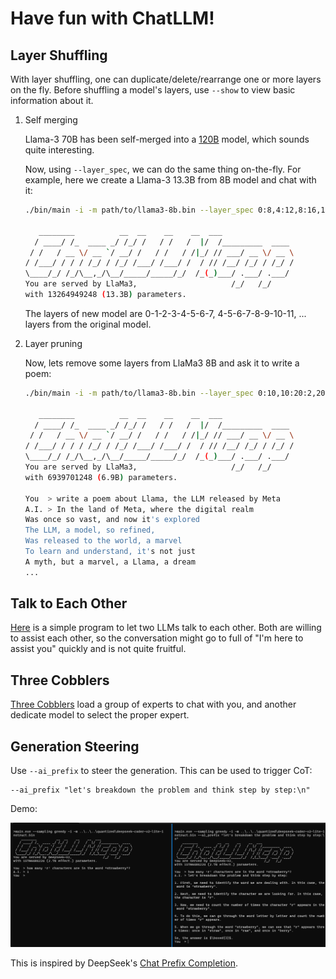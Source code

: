 # Have fun with ChatLLM!

## Layer Shuffling

With layer shuffling, one can duplicate/delete/rearrange one or more layers on the fly.
Before shuffling a model's layers, use `--show` to view basic information about it.

1. Self merging

    Llama-3 70B has been self-merged into a [120B](https://huggingface.co/mlabonne/Meta-Llama-3-120B-Instruct) model,
    which sounds quite interesting.

    Now, using `--layer_spec`, we can do the same thing on-the-fly. For example, here we create a Llama-3 13.3B from 8B model and chat with it:

    ```sh
    ./bin/main -i -m path/to/llama3-8b.bin --layer_spec 0:8,4:12,8:16,12:20,16:24,20:28,24:32

       ________          __  __    __    __  ___
      / ____/ /_  ____ _/ /_/ /   / /   /  |/  /_________  ____
     / /   / __ \/ __ `/ __/ /   / /   / /|_/ // ___/ __ \/ __ \
    / /___/ / / / /_/ / /_/ /___/ /___/ /  / // /__/ /_/ / /_/ /
    \____/_/ /_/\__,_/\__/_____/_____/_/  /_(_)___/ .___/ .___/
    You are served by LlaMa3,                     /_/   /_/
    with 13264949248 (13.3B) parameters.
    ```

    The layers of new model are 0-1-2-3-4-5-6-7, 4-5-6-7-8-9-10-11, ... layers from the original model.

2. Layer pruning

    Now, lets remove some layers from LlaMa3 8B and ask it to write a poem:

    ```.sh
    ./bin/main -i -m path/to/llama3-8b.bin --layer_spec 0:10,10:20:2,20:

       ________          __  __    __    __  ___
      / ____/ /_  ____ _/ /_/ /   / /   /  |/  /_________  ____
     / /   / __ \/ __ `/ __/ /   / /   / /|_/ // ___/ __ \/ __ \
    / /___/ / / / /_/ / /_/ /___/ /___/ /  / // /__/ /_/ / /_/ /
    \____/_/ /_/\__,_/\__/_____/_____/_/  /_(_)___/ .___/ .___/
    You are served by LlaMa3,                     /_/   /_/
    with 6939701248 (6.9B) parameters.

    You  > write a poem about Llama, the LLM released by Meta
    A.I. > In the land of Meta, where the digital realm
    Was once so vast, and now it's explored
    The LLM, a model, so refined,
    Was released to the world, a marvel
    To learn and understand, it's not just
    A myth, but a marvel, a Llama, a dream
    ...
    ```

## Talk to Each Other

[Here](../scripts/crosstask.py) is a simple program to let two LLMs talk to each other. Both are willing to assist each other,
so the conversation might go to full of "I'm here to assist you" quickly and is not quite fruitful.

## Three Cobblers

[Three Cobblers](../scripts/threecobblers.py) load a group of experts to chat with you, and another dedicate model to select the proper expert.

## Generation Steering

Use `--ai_prefix` to steer the generation. This can be used to trigger CoT:

```
--ai_prefix "let's breakdown the problem and think step by step:\n"
```

Demo:

![](gen_steering.png)

This is inspired by DeepSeek's [Chat Prefix Completion](https://api-docs.deepseek.com/guides/chat_prefix_completion).